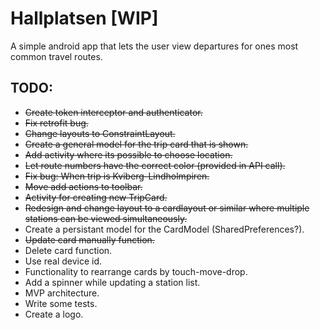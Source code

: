 # Hallplatsen [WIP]

A simple android app that lets the user view departures for ones most common travel routes.

## TODO:
- ~~Create token interceptor and authenticator.~~
- ~~Fix retrofit bug.~~
- ~~Change layouts to ConstraintLayout.~~
- ~~Create a general model for the trip card that is shown.~~
- ~~Add activity where its possible to choose location.~~
- ~~Let route numbers have the correct color (provided in API call).~~
- ~~Fix bug: When trip is Kviberg-Lindholmpiren.~~
- ~~Move add actions to toolbar.~~
- ~~Activity for creating new TripCard.~~
- ~~Redesign and change layout to a cardlayout or similar where multiple stations can be viewed simultaneously.~~
- Create a persistant model for the CardModel (SharedPreferences?).
- ~~Update card manually function.~~
- Delete card function.
- Use real device id.
- Functionality to rearrange cards by touch-move-drop.
- Add a spinner while updating a station list.
- MVP architecture.
- Write some tests.
- Create a logo.
